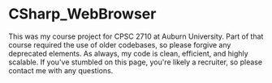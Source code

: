 # CSharp_WebBrowser
This was my course project for CPSC 2710 at Auburn University. Part of that course required the use
of older codebases, so please forgive any deprecated elements. As always, my code is clean, efficient,
and highly scalable. If you've stumbled on this page, you're likely a recruiter, so please contact me
with any questions.
